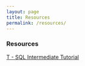 ```yaml
---
layout: page
title: Resources
permalink: /resources/
---
```


### Resources

[T - SQL Intermediate Tutorial](/resources/IntermediateSQLserver-2.html)
